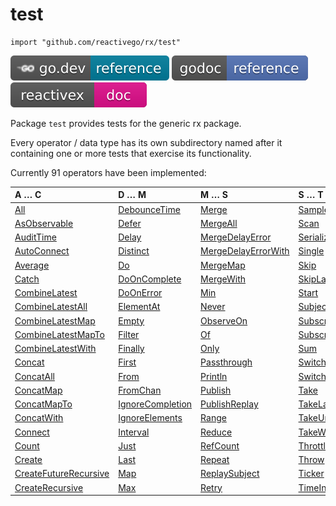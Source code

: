 # test

    import "github.com/reactivego/rx/test"

[![](../svg/godev.svg)](https://pkg.go.dev/github.com/reactivego/rx/test?tab=subdirectories)
[![](../svg/godoc.svg)](https://godoc.org/github.com/reactivego/rx/test#pkg-subdirectories)
[![](../svg/rx.svg)](http://reactivex.io/documentation/operators.html)

Package `test` provides tests for the generic rx package.

Every operator / data type has its own subdirectory named after it containing one or more tests that exercise its functionality.

Currently 91 operators have been implemented:
   
| A … C                   | D … M                   | M … S                 | S … T           | T … W          |
|:------------------------|:------------------------|:----------------------|:----------------|:---------------|
| [All]                   | [DebounceTime]          | [Merge]               | [Sample]        | [Timeout]      |
| [AsObservable]          | [Defer]                 | [MergeAll]            | [Scan]          | [Timer]        |
| [AuditTime]             | [Delay]                 | [MergeDelayError]     | [Serialize]     | [Timestamp]    |
| [AutoConnect]           | [Distinct]              | [MergeDelayErrorWith] | [Single]        | [ToChan]       |
| [Average]               | [Do]                    | [MergeMap]            | [Skip]          | [ToSingle]     |
| [Catch]                 | [DoOnComplete]          | [MergeWith]           | [SkipLast]      | [ToSlice]      |
| [CombineLatest]         | [DoOnError]             | [Min]                 | [Start]         | [Wait]         |
| [CombineLatestAll]      | [ElementAt]             | [Never]               | [Subject]       |
| [CombineLatestMap]      | [Empty]                 | [ObserveOn]           | [Subscribe]     |
| [CombineLatestMapTo]    | [Filter]                | [Of]                  | [SubscribeOn]   |
| [CombineLatestWith]     | [Finally]               | [Only]                | [Sum]           |
| [Concat]                | [First]                 | [Passthrough]         | [SwitchAll]     |
| [ConcatAll]             | [From]                  | [Println]             | [SwitchMap]     |
| [ConcatMap]             | [FromChan]              | [Publish]             | [Take]          |
| [ConcatMapTo]           | [IgnoreCompletion]      | [PublishReplay]       | [TakeLast]      |
| [ConcatWith]            | [IgnoreElements]        | [Range]               | [TakeUntil]     |
| [Connect]               | [Interval]              | [Reduce]              | [TakeWhile]     |
| [Count]                 | [Just]                  | [RefCount]            | [Throttle]      |
| [Create]                | [Last]                  | [Repeat]              | [Throw]         |
| [CreateFutureRecursive] | [Map]                   | [ReplaySubject]       | [Ticker]        |
| [CreateRecursive]       | [Max]                   | [Retry]               | [TimeInterval]  |

[All]: All
[All]: All
[AsObservable]: AsObservable
[AuditTime]: AuditTime
[AutoConnect]: AutoConnect
[Average]: Average
[Catch]: Catch
[CombineLatest]: CombineLatest
[CombineLatestAll]: CombineLatestAll
[CombineLatestMap]: CombineLatestMap
[CombineLatestMapTo]: CombineLatestMapTo
[CombineLatestWith]: CombineLatestWith
[Concat]: Concat
[ConcatAll]: ConcatAll
[ConcatMap]: ConcatMap
[ConcatMapTo]: ConcatMapTo
[ConcatWith]: ConcatWith
[Connect]: Connect
[Count]: Count
[Create]: Create
[CreateFutureRecursive]: CreateFutureRecursive
[CreateRecursive]: CreateRecursive
[DebounceTime]: DebounceTime
[Defer]: Defer
[Delay]: Delay
[Distinct]: Distinct
[Do]: Do
[DoOnComplete]: DoOnComplete
[DoOnError]: DoOnError
[ElementAt]: ElementAt
[Empty]: Empty
[Filter]: Filter
[Finally]: Finally
[First]: First
[From]: From
[FromChan]: FromChan
[IgnoreCompletion]: IgnoreCompletion
[IgnoreElements]: IgnoreElements
[Interval]: Interval
[Just]: Just
[Last]: Last
[Map]: Map
[Max]: Max
[Merge]: Merge
[MergeAll]: MergeAll
[MergeDelayError]: MergeDelayError
[MergeDelayErrorWith]: MergeDelayErrorWith
[MergeMap]: MergeMap
[MergeWith]: MergeWith
[Min]: Min
[Never]: Never
[ObserveOn]: ObserveOn
[Of]: Of
[Only]: Only
[Passthrough]: Passthrough
[Println]: Println
[Publish]: Publish
[PublishReplay]: PublishReplay
[Range]: Range
[Reduce]: Reduce
[RefCount]: RefCount
[Repeat]: Repeat
[ReplaySubject]: ReplaySubject
[Retry]: Retry
[Sample]: Sample
[Scan]: Scan
[Serialize]: Serialize
[Single]: Single
[Skip]: Skip
[SkipLast]: SkipLast
[Start]: Start
[Subject]: Subject
[Subscribe]: Subscribe
[SubscribeOn]: SubscribeOn
[Sum]: Sum
[SwitchAll]: SwitchAll
[SwitchMap]: SwitchMap
[Take]: Take
[TakeLast]: TakeLast
[TakeUntil]: TakeUntil
[TakeWhile]: TakeWhile
[Throttle]: Throttle
[Throw]: Throw
[Ticker]: Ticker
[TimeInterval]: TimeInterval
[Timeout]: Timeout
[Timer]: Timer
[Timestamp]: Timestamp
[ToChan]: ToChan
[ToSingle]: ToSingle
[ToSlice]: ToSlice
[Wait]: Wait
